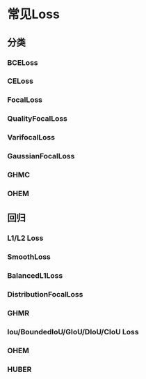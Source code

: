 # 常见Loss



## 分类

### BCELoss

### CELoss

### FocalLoss

### QualityFocalLoss

### VarifocalLoss

### GaussianFocalLoss

### GHMC

### OHEM



## 回归

### L1/L2 Loss

### SmoothLoss

### BalancedL1Loss

### DistributionFocalLoss

### GHMR

### lou/BoundedIoU/GIoU/DIoU/CIoU Loss

### OHEM



### HUBER